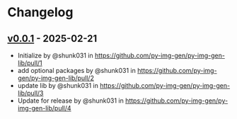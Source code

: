 # Changelog

## [v0.0.1](https://github.com/py-img-gen/py-img-gen-lib/commits/v0.0.1) - 2025-02-21
- Initialize by @shunk031 in https://github.com/py-img-gen/py-img-gen-lib/pull/1
- add optional packages by @shunk031 in https://github.com/py-img-gen/py-img-gen-lib/pull/2
- update lib by @shunk031 in https://github.com/py-img-gen/py-img-gen-lib/pull/3
- Update for release by @shunk031 in https://github.com/py-img-gen/py-img-gen-lib/pull/4
